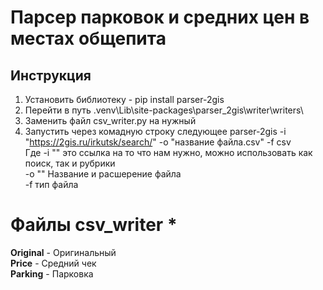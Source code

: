 # Парсер парковок и средних цен в местах общепита

## Инструкция
1. Установить библиотеку - pip install parser-2gis
2. Перейти в путь .venv\Lib\site-packages\parser_2gis\writer\writers\
3. Заменить файл csv_writer.py на нужный
4. Запустить через комадную строку следующее parser-2gis -i "https://2gis.ru/irkutsk/search/" -o "название файла.csv" -f csv<br/>
Где -i "" это ссылка на то что нам нужно, можно использовать как поиск, так и рубрики<br/>
-o "" Название и расшерение файла<br/>
-f тип файла<br/>

# Файлы csv_writer *
**Original** - Оригинальный<br/>
**Price** - Средний чек<br/>
**Parking** - Парковка